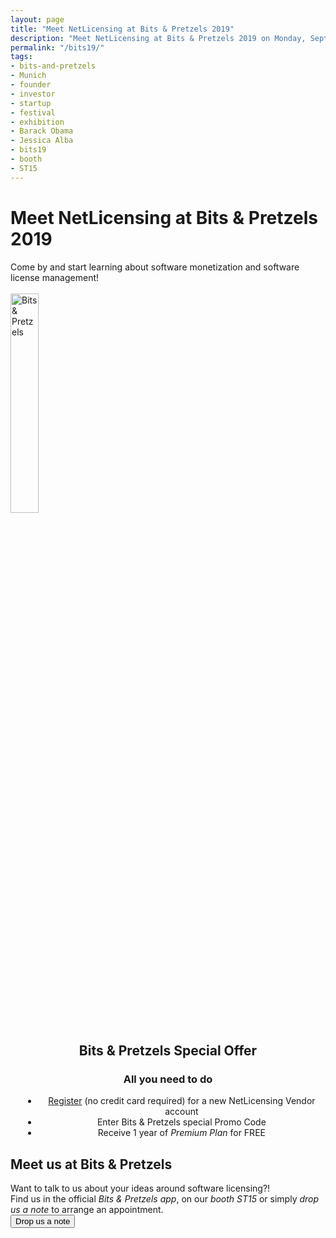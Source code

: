 ```yaml
---
layout: page
title: "Meet NetLicensing at Bits & Pretzels 2019"
description: "Meet NetLicensing at Bits & Pretzels 2019 on Monday, September 30 - Our booth is ST15"
permalink: "/bits19/"
tags:
- bits-and-pretzels
- Munich
- founder
- investor
- startup
- festival
- exhibition
- Barack Obama
- Jessica Alba
- bits19
- booth
- ST15
---
```

<div class="row NL_banner">
    <div class="col-md-6 col-md-offset-3 NL_about_page">
        <h1>Meet NetLicensing at Bits & Pretzels 2019</h1>
        <span>Come by and start learning about software monetization and software license management!</span><br/><br/>
        <img src="{{ '/img/partners/Bits_Pretzels_white_RGB_Web.png' | prepend: site.baseurl | prepend: site.url }}" alt="Bits & Pretzels" width="30%">
    </div>
</div>

<div class="row NL_block" style="text-align:center;">
    <h2 class="col-md-12">Bits & Pretzels Special Offer</h2>
        <h3>All you need to do</h3>
        <ul style="margin-left: 20px;">
            <li><a href="https://ui.netlicensing.io/#/register" target="_blank">Register</a> (no credit card required) for a new NetLicensing Vendor account</li>
            <li>Enter Bits & Pretzels special Promo Code</li>
            <li>Receive 1 year of <i>Premium Plan</i> for FREE</li>
        </ul>
</div>

<div class="row NL_block">
    <div class="col-md-12 NL_container">
        <div class="col-md-6 col-md-offset-3 NL_container_text">
            <h2>Meet us at Bits & Pretzels</h2>
            <span>Want to talk to us about your ideas around software licensing?!<br/>
            Find us in the official <i>Bits & Pretzels app</i>, on our <i>booth ST15</i> or simply <i>drop us a note</i> to arrange an appointment.</span>
            <form action="/contact/" method="GET"
                  name="Contact" id="Contact"
                  novalidate>
                <button type="submit" class="NL_button button_main NL_dark_btn NL_wide_btn">
                    <i class="fa fa-rocket"></i>Drop us a note
                </button>
            </form>
        </div>
    </div>
</div>
